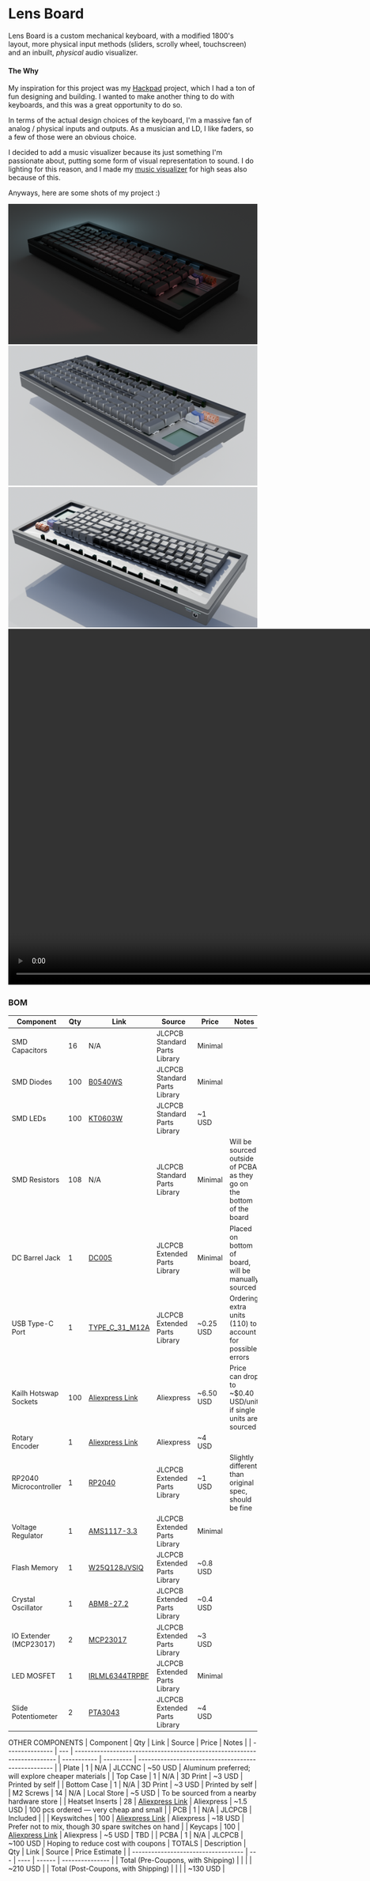 # Lens Board

Lens Board is a custom mechanical keyboard, with a modified 1800's layout, more physical input methods (sliders, scrolly wheel, touchscreen) and an inbuilt, *physical* audio visualizer.

#### The Why

My inspiration for this project was my [Hackpad](https://hackpad.hackclub.com/) project, which I had a ton of fun designing and building. I wanted to make another thing to do with keyboards, and this was a great opportunity to do so.

In terms of the actual design choices of the keyboard, I'm a massive fan of analog / physical inputs and outputs. As a musician and LD, I like faders, so a few of those were an obvious choice. 

I decided to add a music visualizer because its just something I'm passionate about, putting some form of visual representation to sound. I do lighting for this reason, and I made my [music visualizer](https://cookiemonsternz.github.io/music-visualiser/) for high seas also because of this.

Anyways, here are some shots of my project :)

![Render of keyboard](https://raw.githubusercontent.com/cookiemonsternz/lensboard/refs/heads/main/img/keyboard-render-1-lit.png)
![Render of keyboard](https://raw.githubusercontent.com/cookiemonsternz/lensboard/refs/heads/main/img/keyboard-render-2-lit.png)
![Render of keyboard](https://raw.githubusercontent.com/cookiemonsternz/lensboard/refs/heads/main/img/keyboard-render-3-lit.png)
<video width="1280" height="720" src="https://github.com/user-attachments/assets/c497ad9b-a288-478b-a588-d2af06add98a"></video>


### BOM
| Component              | Qty | Link                                                                                           | Source                        | Price      | Notes                                                                 |
| ---------------------- | --- | ---------------------------------------------------------------------------------------------- | ----------------------------- | ---------- | --------------------------------------------------------------------- |
| SMD Capacitors         | 16  | N/A                                                                                            | JLCPCB Standard Parts Library | Minimal    |                                                                       |
| SMD Diodes             | 100 | [B0540WS](https://jlcpcb.com/partdetail/Hongjiacheng-B0540WS/C7420326)                         | JLCPCB Standard Parts Library | Minimal    |                                                                       |
| SMD LEDs               | 100 | [KT0603W](https://jlcpcb.com/partdetail/Hubei_KentoElec-KT0603W/C2290)                         | JLCPCB Standard Parts Library | \~1 USD    |                                                                       |
| SMD Resistors          | 108 | N/A                                                                                            | JLCPCB Standard Parts Library | Minimal    | Will be sourced outside of PCBA as they go on the bottom of the board |
| DC Barrel Jack         | 1   | [DC005](https://jlcpcb.com/partdetail/ShouHan-DC005/C431533)                                   | JLCPCB Extended Parts Library | Minimal    | Placed on bottom of board, will be manually sourced                   |
| USB Type-C Port        | 1   | [TYPE\_C\_31\_M12A](https://jlcpcb.com/partdetail/Korean_HropartsElec-TYPE_C_31_M12A/C5337088) | JLCPCB Extended Parts Library | \~0.25 USD | Ordering extra units (110) to account for possible errors             |
| Kailh Hotswap Sockets  | 100 | [Aliexpress Link](https://www.aliexpress.com/item/1005007476614771.html)                       | Aliexpress                    | \~6.50 USD | Price can drop to \~\$0.40 USD/unit if single units are sourced       |
| Rotary Encoder         | 1   | [Aliexpress Link](https://www.aliexpress.com/item/1005005678408977.html)                       | Aliexpress                    | \~4 USD    |                                                                       |
| RP2040 Microcontroller | 1   | [RP2040](https://jlcpcb.com/partdetail/RaspberryPi-RP2040/C2040)                               | JLCPCB Extended Parts Library | \~1 USD    | Slightly different than original spec, should be fine                 |
| Voltage Regulator      | 1   | [AMS1117-3.3](https://jlcpcb.com/partdetail/Tdsemic-AMS1117_33/C22466222)                      | JLCPCB Extended Parts Library | Minimal    |                                                                       |
| Flash Memory           | 1   | [W25Q128JVSIQ](https://jlcpcb.com/partdetail/WinbondElec-W25Q128JVSIQ/C97521)                  | JLCPCB Extended Parts Library | \~0.8 USD  |                                                                       |
| Crystal Oscillator     | 1   | [ABM8-27.2](https://jlcpcb.com/partdetail/AbraconLlc-ABM8_272T3/C20625731)                     | JLCPCB Extended Parts Library | \~0.4 USD  |                                                                       |
| IO Extender (MCP23017) | 2   | [MCP23017](https://jlcpcb.com/partdetail/MicrochipTech-MCP23017T_EML/C629439)                  | JLCPCB Extended Parts Library | \~3 USD    |                                                                       |
| LED MOSFET             | 1   | [IRLML6344TRPBF](https://jlcpcb.com/partdetail/TechPublic-IRLML6344TRPBF/C28646354)            | JLCPCB Extended Parts Library | Minimal    |                                                                       |
| Slide Potentiometer    | 2   | [PTA3043](https://jlcpcb.com/partdetail/Bourns-PTA30432010CIB103/C5357832)                     | JLCPCB Extended Parts Library | \~4 USD    |                                                                       |
OTHER COMPONENTS
| Component       | Qty | Link                                                                     | Source      | Price     | Notes                                               |
| --------------- | --- | ------------------------------------------------------------------------ | ----------- | --------- | --------------------------------------------------- |
| Plate           | 1   | N/A                                                                      | JLCCNC      | \~50 USD  | Aluminum preferred; will explore cheaper materials  |
| Top Case        | 1   | N/A                                                                      | 3D Print    | \~3 USD   | Printed by self                                     |
| Bottom Case     | 1   | N/A                                                                      | 3D Print    | \~3 USD   | Printed by self                                     |
| M2 Screws       | 14  | N/A                                                                      | Local Store | \~5 USD   | To be sourced from a nearby hardware store          |
| Heatset Inserts | 28  | [Aliexpress Link](https://www.aliexpress.com/item/1005006838108683.html) | Aliexpress  | \~1.5 USD | 100 pcs ordered — very cheap and small              |
| PCB             | 1   | N/A                                                                      | JLCPCB      | Included  |                                                     |
| Keyswitches     | 100 | [Aliexpress Link](https://www.aliexpress.com/item/1005007534872693.html) | Aliexpress  | \~18 USD  | Prefer not to mix, though 30 spare switches on hand |
| Keycaps         | 100 | [Aliexpress Link](https://www.aliexpress.com/item/1005008486798694.html) | Aliexpress  | \~5 USD   | TBD                                                 |
| PCBA            | 1   | N/A                                                                      | JLCPCB      | \~100 USD | Hoping to reduce cost with coupons                  |
TOTALS
| Description                         | Qty | Link | Source | Price Estimate  |
| ----------------------------------- | --- | ---- | ------ | --------------- |
| Total (Pre-Coupons, with Shipping)  |     |      |        | \~210 USD |
| Total (Post-Coupons, with Shipping) |     |      |        | \~130 USD |
